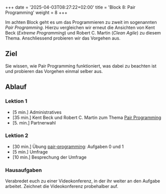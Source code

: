 +++
date = '2025-04-03T08:27:22+02:00'
title = 'Block 8: Pair Programming'
weight = 8
+++

Im achten Block geht es um das Programmieren zu zweit im sogenannten _Pair Programming_. Hierzu vergleichen wir erneut die Ansichten von Kent Beck (_Extreme Programming_) und Robert C. Martin (_Clean Agile_) zu diesem Thema. Anschliessend probieren wir das Vorgehen aus.

## Ziel

Sie wissen, wie Pair Programming funktioniert, was dabei zu beachten ist und probieren das Vorgehen einmal selber aus.

## Ablauf

### Lektion 1

- [5 min.] Administratives
- [35 min.] Kent Beck und Robert C. Martin zum Thema [Pair Programming](https://m426.frickelbude.ch/essays/pair-programming/index.html)
- [5. min.] Partnerwahl

### Lektion 2

- [30 min.] Übung [pair-programming](https://github.com/m426-2025/pair-programming): Aufgaben 0 und 1
- [5 min.] Umfrage
- [10 min.] Besprechung der Umfrage

### Hausaufgaben

Verabredet euch zu einer Videokonferenz, in der ihr weiter an den Aufgabe arbeitet. Zeichnet die Videokonferenz probehalber auf.